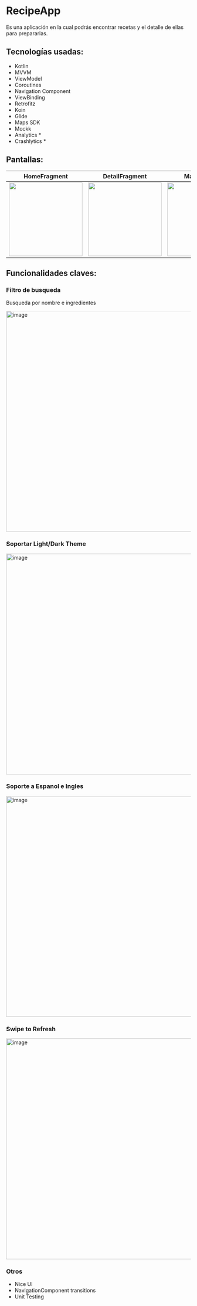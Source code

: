 
# RecipeApp

Es una aplicación en la cual podrás encontrar recetas y el detalle de ellas para prepararlas.



## Tecnologías usadas:
- Kotlin
- MVVM
- ViewModel
- Coroutines
- Navigation Component
- ViewBinding
- Retrofitz
- Koin
- Glide
- Maps SDK
- Mockk
- Analytics *
- Crashlytics *

## Pantallas:
| HomeFragment | DetailFragment | MapFragment |
| --- | --- | --- |
| <img width="200" src="https://user-images.githubusercontent.com/71225795/205558331-770a2ce2-381b-4cc4-8f72-481c6b3747d4.png"/> | <img width="200" src="https://user-images.githubusercontent.com/71225795/205558708-95cab090-e386-49ee-9d2b-d3919d16738e.png"/> | <img width="200" src="https://user-images.githubusercontent.com/71225795/205558738-749c6c0b-f5cd-42bd-a703-64266ad4c7ba.png"/> |


## Funcionalidades claves:

### Filtro de busqueda
Busqueda por nombre e ingredientes

<img width="600" alt="image" src="https://user-images.githubusercontent.com/71225795/205559798-93f175a8-d06b-4c6f-8a49-376e0f0338bd.png">

### Soportar Light/Dark Theme
<img width="600" alt="image" src="https://user-images.githubusercontent.com/71225795/205560624-4df36ec4-2008-44fd-a138-72e975354e76.png">

### Soporte a Espanol e Ingles
<img width="600" alt="image" src="https://user-images.githubusercontent.com/71225795/205560054-70d685b4-067f-4ccb-8f89-f357ca3164e1.png">

### Swipe to Refresh
<img width="600" alt="image" src="https://user-images.githubusercontent.com/71225795/205560138-4a578576-5f9e-4119-9ce3-8c48a25e6dfc.png">

### Otros
- Nice UI
- NavigationComponent transitions
- Unit Testing

